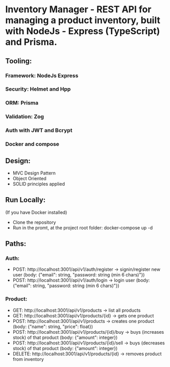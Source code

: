 # Inventory Manager - REST API for managing a product inventory, built with NodeJs - Express (TypeScript) and Prisma.

## Tooling:
### Framework: NodeJs Express
### Security: Helmet and Hpp
### ORM: Prisma
### Validation: Zog
### Auth with JWT and Bcrypt
### Docker and compose

## Design:
- MVC Design Pattern
- Object Oriented
- SOLID principles applied

## Run Locally:
(If you have Docker installed)
- Clone the repository
- Run in the promt, at the project root folder: docker-compose up -d

## Paths:
### Auth:
- POST: http://localhost:3001/api/v1/auth/register -> signin/register new user (body: {"email": string, "password: string (min 6 chars)"})
- POST: http://localhost:3001/api/v1/auth/login -> login user (body: {"email": string, "password: string (min 6 chars)"})

### Product:
- GET: http://localhost:3001/api/v1/products -> list all products
- GET: http://localhost:3001/api/v1/products/{id} -> gets one product
- POST: http://localhost:3001/api/v1/products -> creates one product (body: {"name": string, "price": float})
- POST: http://localhost:3001/api/v1/products/{id}/buy -> buys (increases stock) of that product (body: {"amount": integer})
- POST: http://localhost:3001/api/v1/products/{id}/sell -> buys (decreases stock) of that product (body: {"amount": integer})
- DELETE: http://localhost:3001/api/v1/products/{id} -> removes product from inventory 